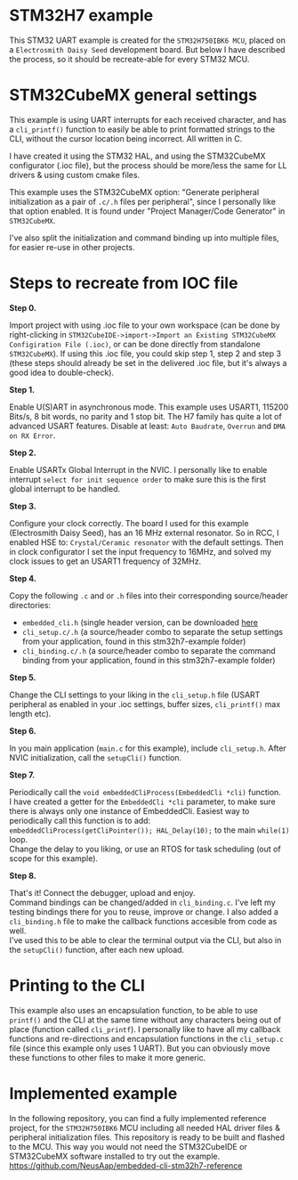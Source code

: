 # STM32H7 example

This STM32 UART example is created for the `STM32H750IBK6 MCU`, placed on a `Electrosmith Daisy Seed` development board.
But below I have described the process, so it should be recreate-able for every STM32 MCU.

# STM32CubeMX general settings

This example is using UART interrupts for each received character, and has a `cli_printf()` function to easily be able
to print formatted strings to the CLI, without the cursor location being incorrect. All written in C.

I have created it using the STM32 HAL, and using the STM32CubeMX configurator (.ioc file), but the process should be
more/less the same for LL drivers & using custom cmake files.

This example uses the STM32CubeMX option: "Generate peripheral initialization as a pair of `.c/.h` files per
peripheral", since I personally like that option enabled. It is found under "Project Manager/Code Generator"
in `STM32CubeMX`.

I've also split the initialization and command binding up into multiple files, for easier re-use in other projects.

# Steps to recreate from IOC file

**Step 0.**

Import project with using .ioc file to your own workspace (can be done by right-clicking
in `STM32CubeIDE->import->Import an Existing STM32CubeMX Configiration File (.ioc)`, or can be done directly from
standalone `STM32CubeMX`). If using this .ioc file, you could skip step 1, step 2 and step 3 (these steps should already
be set in the delivered .ioc file, but it's always a good idea to double-check).

**Step 1.**

Enable U(S)ART in asynchronous mode. This example uses USART1, 115200 Bits/s, 8 bit words, no parity and 1 stop bit. The
H7 family has quite a lot of advanced USART features. Disable at least: `Auto Baudrate`, `Overrun`
and `DMA on RX Error`.

**Step 2.**

Enable USARTx Global Interrupt in the NVIC. I personally like to enable interrupt `select for init sequence order` to
make sure this is the first global interrupt to be handled.

**Step 3.**

Configure your clock correctly. The board I used for this example (Electrosmith Daisy Seed), has an 16 MHz external
resonator. So in RCC, I enabled HSE to: `Crystal/Ceramic resonator` with the default settings.
Then in clock configurator I set the input frequency to 16MHz, and solved my clock issues to get an USART1 frequency of
32MHz.

**Step 4.**

Copy the following `.c` and or `.h` files into their corresponding source/header directories:

* `embedded_cli.h` (single header version, can be
  downloaded [here](https://github.com/funbiscuit/embedded-cli/releases/tag/v0.1.2)
* `cli_setup.c/.h` (a source/header combo to separate the setup settings from your application, found in this
  stm32h7-example folder)
* `cli_binding.c/.h` (a source/header combo to separate the command binding from your application, found in this
  stm32h7-example folder)

**Step 5.**

Change the CLI settings to your liking in the `cli_setup.h` file (USART peripheral as enabled in your .ioc settings,
buffer sizes, `cli_printf()` max length etc).

**Step 6.**

In you main application (`main.c` for this example), include `cli_setup.h`.
After NVIC initialization, call the `setupCli()` function.

**Step 7.**

Periodically call the `void embeddedCliProcess(EmbeddedCli *cli)` function.<br>
I have created a getter for the `EmbeddedCli *cli` parameter, to make sure there is always only one instance of
EmbeddedCli. Easiest way to periodically call this function is to add:<br>
`embeddedCliProcess(getCliPointer()); HAL_Delay(10);` to the main `while(1)` loop. <br>Change the delay to you liking,
or use an RTOS for task scheduling (out of scope for this example).

**Step 8.**

That's it! Connect the debugger, upload and enjoy. <br>Command bindings can be changed/added in `cli_binding.c`. I've
left my testing bindings there for you to reuse, improve or change.
I also added a `cli_binding.h` file to make the callback functions accesible from code as well.
<br>I've used this to be able to clear the terminal output via the CLI, but also in the `setupCli()` function, after
each new upload.

# Printing to the CLI

This example also uses an encapsulation function, to be able to use `printf()` and the CLI at the same time without any
characters being out of place (function called `cli_printf`). I personally like to have all my callback functions and
re-directions and encapsulation functions in the `cli_setup.c` file (since this example only uses 1 UART). But you can
obviously move these functions to other files to make it more generic.

# Implemented example

In the following repository, you can find a fully implemented reference project, for the `STM32H750IBK6` MCU including
all needed HAL driver files & peripheral initialization files. This repository is ready to be built and flashed to the
MCU. This way you would not need the STM32CubeIDE or STM32CubeMX software installed to try out the example.
https://github.com/NeusAap/embedded-cli-stm32h7-reference
